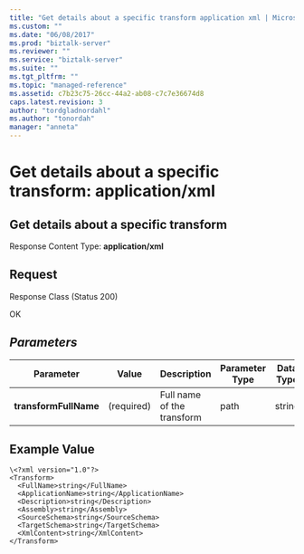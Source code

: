 ```yaml
---
title: "Get details about a specific transform application xml | Microsoft Docs"
ms.custom: ""
ms.date: "06/08/2017"
ms.prod: "biztalk-server"
ms.reviewer: ""
ms.service: "biztalk-server"
ms.suite: ""
ms.tgt_pltfrm: ""
ms.topic: "managed-reference"
ms.assetid: c7b23c75-26cc-44a2-ab08-c7c7e36674d8
caps.latest.revision: 3
author: "tordgladnordahl"
ms.author: "tonordah"
manager: "anneta"
---
```

# Get details about a specific transform: application/xml
## Get details about a specific transform

  Response Content Type: **application/xml**

Request
---
Response Class (Status 200)

OK


## *Parameters*	
Parameter  |Value  |Description  |Parameter Type  |Data Type  	
---------|---------|---------|---------|---------| 	
**transformFullName**|  (required)       |  Full name of the transform      |       path  |  string | 	


## Example Value


```
\<?xml version="1.0"?>
<Transform>
  <FullName>string</FullName>
  <ApplicationName>string</ApplicationName>
  <Description>string</Description>
  <Assembly>string</Assembly>
  <SourceSchema>string</SourceSchema>
  <TargetSchema>string</TargetSchema>
  <XmlContent>string</XmlContent>
</Transform>
```


